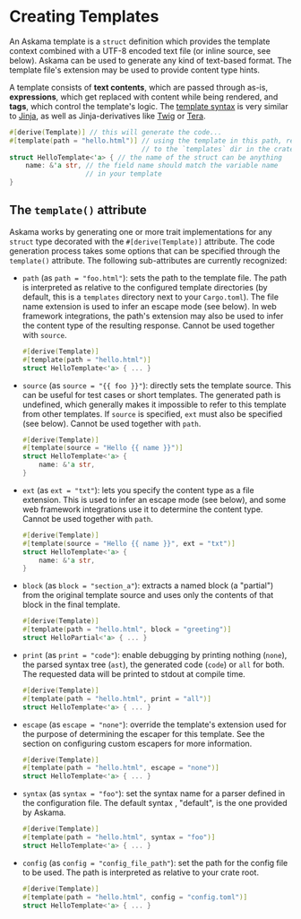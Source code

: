 # Creating Templates

An Askama template is a `struct` definition which provides the template
context combined with a UTF-8 encoded text file (or inline source, see
below). Askama can be used to generate any kind of text-based format.
The template file's extension may be used to provide content type hints.

A template consists of **text contents**, which are passed through as-is,
**expressions**, which get replaced with content while being rendered, and
**tags**, which control the template's logic.
The [template syntax](template_syntax.md) is very similar to [Jinja](http://jinja.pocoo.org/),
as well as Jinja-derivatives like [Twig](http://twig.sensiolabs.org/) or
[Tera](https://github.com/Keats/tera).

```rust
#[derive(Template)] // this will generate the code...
#[template(path = "hello.html")] // using the template in this path, relative
                                 // to the `templates` dir in the crate root
struct HelloTemplate<'a> { // the name of the struct can be anything
    name: &'a str, // the field name should match the variable name
                   // in your template
}
```

## The `template()` attribute

Askama works by generating one or more trait implementations for any
`struct` type decorated with the `#[derive(Template)]` attribute. The
code generation process takes some options that can be specified through
the `template()` attribute. The following sub-attributes are currently
recognized:

* `path` (as `path = "foo.html"`): sets the path to the template file. The
  path is interpreted as relative to the configured template directories
  (by default, this is a `templates` directory next to your `Cargo.toml`).
  The file name extension is used to infer an escape mode (see below). In
  web framework integrations, the path's extension may also be used to
  infer the content type of the resulting response.
  Cannot be used together with `source`.
  ```rust
  #[derive(Template)]
  #[template(path = "hello.html")]
  struct HelloTemplate<'a> { ... }
  ```

* `source` (as `source = "{{ foo }}"`): directly sets the template source.
  This can be useful for test cases or short templates. The generated path
  is undefined, which generally makes it impossible to refer to this
  template from other templates. If `source` is specified, `ext` must also
  be specified (see below). Cannot be used together with `path`.
  ```rust
  #[derive(Template)]
  #[template(source = "Hello {{ name }}")]
  struct HelloTemplate<'a> {
      name: &'a str,
  }
  ```
* `ext` (as `ext = "txt"`): lets you specify the content type as a file
  extension. This is used to infer an escape mode (see below), and some
  web framework integrations use it to determine the content type.
  Cannot be used together with `path`.
  ```rust
  #[derive(Template)]
  #[template(source = "Hello {{ name }}", ext = "txt")]
  struct HelloTemplate<'a> {
      name: &'a str,
  }
  ```
* `block` (as `block = "section_a"`): extracts a named block (a "partial")
  from the original template source and uses only the contents of that
  block in the final template.
  ```rust
  #[derive(Template)]
  #[template(path = "hello.html", block = "greeting")]
  struct HelloPartial<'a> { ... }
  ```
* `print` (as `print = "code"`): enable debugging by printing nothing
  (`none`), the parsed syntax tree (`ast`), the generated code (`code`)
  or `all` for both. The requested data will be printed to stdout at
  compile time.
  ```rust
  #[derive(Template)]
  #[template(path = "hello.html", print = "all")]
  struct HelloTemplate<'a> { ... }
  ```
* `escape` (as `escape = "none"`): override the template's extension used for
  the purpose of determining the escaper for this template. See the section
  on configuring custom escapers for more information.
  ```rust
  #[derive(Template)]
  #[template(path = "hello.html", escape = "none")]
  struct HelloTemplate<'a> { ... }
  ```
* `syntax` (as `syntax = "foo"`): set the syntax name for a parser defined
  in the configuration file. The default syntax , "default", is the one
  provided by Askama.
  ```rust
  #[derive(Template)]
  #[template(path = "hello.html", syntax = "foo")]
  struct HelloTemplate<'a> { ... }
  ```
* `config` (as `config = "config_file_path"`): set the path for the config file
  to be used. The path is interpreted as relative to your crate root.
  ```rust
  #[derive(Template)]
  #[template(path = "hello.html", config = "config.toml")]
  struct HelloTemplate<'a> { ... }
  ```
